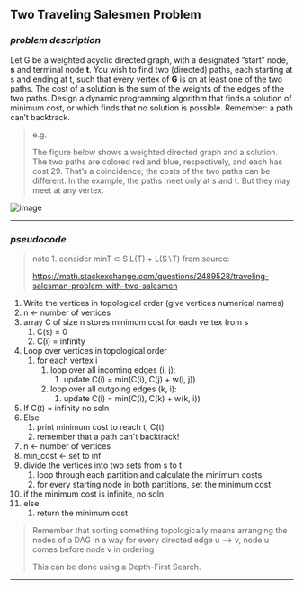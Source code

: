 ## Two Traveling Salesmen Problem

### *problem description*

Let G be a weighted acyclic directed graph, with a designated ”start” node, **s** and terminal node **t**. You
wish to find two (directed) paths, each starting at s and ending at t, such that every vertex of **G** is on at
least one of the two paths. The cost of a solution is the sum of the weights of the edges of the two paths.
Design a dynamic programming algorithm that finds a solution of minimum cost, or which finds that no
solution is possible. Remember: a path can’t backtrack.


> e.g.
>
> The figure below shows a weighted directed graph and a solution. The two paths are colored red and blue,
respectively, and each has cost 29. That’s a coincidence; the costs of the two paths can be different. In the
example, the paths meet only at s and t. But they may meet at any vertex.

![image](raw/image.png)

---


### *pseudocode*

> note 1.
> consider minT ⊂ S L(T) + L(S∖T) from source:
> 
> https://math.stackexchange.com/questions/2489528/traveling-salesman-problem-with-two-salesmen
>

1. Write the vertices in topological order (give vertices numerical names)
2. n <- number of vertices
3. array C of size n stores minimum cost for each vertex from s
   1. C(s) = 0
   2. C(i) = infinity
4. Loop over vertices in topological order
   1. for each vertex i
      1. loop over all incoming edges (i, j):
         1. update C(i) = min(C(i), C(j) + w(i, j))
      2. loop over all outgoing edges (k, i):
         1. update C(i) = min(C(i), C(k) + w(k, i))
5. If C(t) = infinity no soln
6. Else
   1. print minimum cost to reach t, C(t)
   2. remember that a path can't backtrack!
7. n <- number of vertices
8. min_cost <- set to inf
9. divide the vertices into two sets from s to t
   1.  loop through each partition and calculate the minimum costs
   2.  for every starting node in both partitions, set the minimum cost
10. if the minimum cost is infinite, no soln
11. else
    1.  return the minimum cost

> Remember that sorting something topologically means
> arranging the nodes of a DAG in a way for every 
> directed edge u --> v, node u comes before node v in ordering
>
> This can be done using a Depth-First Search.

---
